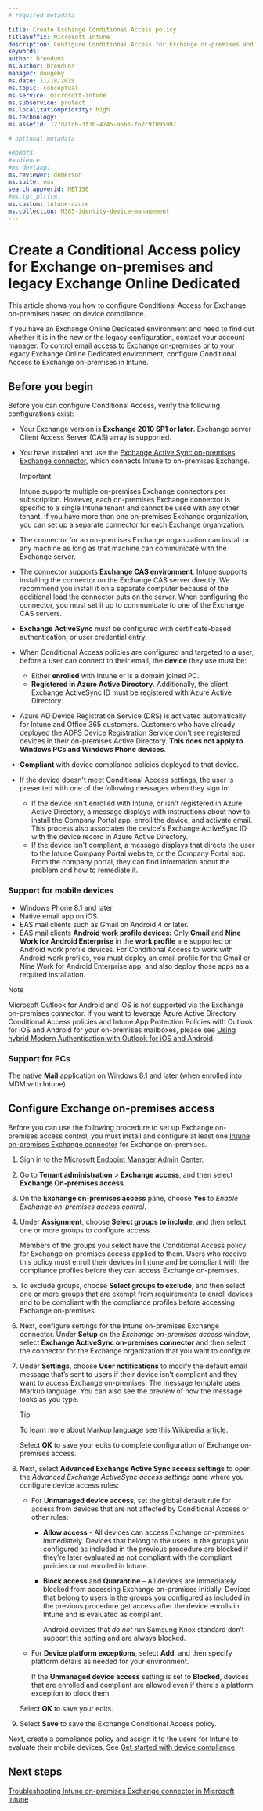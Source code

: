 ```yaml
---
# required metadata

title: Create Exchange Conditional Access policy
titleSuffix: Microsoft Intune
description: Configure Conditional Access for Exchange on-premises and legacy Exchange Online Dedicated in Intune.
keywords:
author: brenduns
ms.author: brenduns
manager: dougeby
ms.date: 11/18/2019
ms.topic: conceptual
ms.service: microsoft-intune
ms.subservice: protect
ms.localizationpriority: high
ms.technology:
ms.assetid: 127dafcb-3f30-4745-a561-f62c9f095907

# optional metadata

#ROBOTS:
#audience:
#ms.devlang:
ms.reviewer: demerson
ms.suite: ems
search.appverid: MET150
#ms.tgt_pltfrm:
ms.custom: intune-azure
ms.collection: M365-identity-device-management
---
```


# Create a Conditional Access policy for Exchange on-premises and legacy Exchange Online Dedicated

This article shows you how to configure Conditional Access for Exchange on-premises based on device compliance.

If you have an Exchange Online Dedicated environment and need to find out whether it is in the new or the legacy configuration, contact your account manager. To control email access to Exchange on-premises or to your legacy Exchange Online Dedicated environment, configure Conditional Access to Exchange on-premises in Intune.

## Before you begin

Before you can configure Conditional Access, verify the following configurations exist:

- Your Exchange version is **Exchange 2010 SP1 or later**. Exchange server Client Access Server (CAS) array is supported.

- You have installed and use the [Exchange Active Sync on-premises Exchange connector](exchange-connector-install.md), which connects Intune to on-premises Exchange.

    >[!IMPORTANT]  
    >Intune supports multiple on-premises Exchange connectors per subscription.  However, each on-premises Exchange connector is specific to a single Intune tenant and cannot be used with any other tenant.  If you have more than one on-premises Exchange organization, you can set up a separate connector for each Exchange organization.

- The connector for an on-premises Exchange organization can install on any machine as long as that machine can communicate with the Exchange server.

- The connector supports **Exchange CAS environment**. Intune supports installing the connector on the Exchange CAS server directly. We recommend you install it on a separate computer because of the additional load the connector puts on the server. When configuring the connector, you must set it up to communicate to one of the Exchange CAS servers.

- **Exchange ActiveSync** must be configured with certificate-based authentication, or user credential entry.

- When Conditional Access policies are configured and targeted to a user, before a user can connect to their email, the **device** they use must be:
  - Either **enrolled** with Intune or is a domain joined PC.
  - **Registered in Azure Active Directory**. Additionally, the client Exchange ActiveSync ID must be registered with Azure Active Directory.

- Azure AD Device Registration Service (DRS) is activated automatically for Intune and Office 365 customers. Customers who have already deployed the ADFS Device Registration Service don't see registered devices in their on-premises Active Directory. **This does not apply to Windows PCs and Windows Phone devices**.

- **Compliant** with device compliance policies deployed to that device.

- If the device doesn't meet Conditional Access settings, the user is presented with one of the following messages when they sign in:
  - If the device isn't enrolled with Intune, or isn't registered in Azure Active Directory, a message displays with instructions about how to install the Company Portal app, enroll the device, and activate email. This process also associates the device's Exchange ActiveSync ID with the device record in Azure Active Directory.
  - If the device isn't compliant, a message displays that directs the user to the Intune Company Portal website, or the Company Portal app. From the company portal, they can find information about the problem and how to remediate it.

### Support for mobile devices

- Windows Phone 8.1 and later
- Native email app on iOS.
- EAS mail clients such as Gmail on Android 4 or later.
- EAS mail clients **Android work profile devices:** Only **Gmail** and **Nine Work for Android Enterprise** in the **work profile** are supported on Android work profile devices. For Conditional Access to work with Android work profiles, you must deploy an email profile for the Gmail or Nine Work for Android Enterprise app, and also deploy those apps as a required installation.

> [!NOTE]
> Microsoft Outlook for Android and iOS is not supported via the Exchange on-premises connector. If you want to leverage Azure Active Directory Conditional Access policies and Intune App Protection Policies with Outlook for iOS and Android for your on-premises mailboxes, please see [Using hybrid Modern Authentication with Outlook for iOS and Android](https://docs.microsoft.com/Exchange/clients/outlook-for-ios-and-android/use-hybrid-modern-auth).

### Support for PCs

The native **Mail** application on Windows 8.1 and later (when enrolled into MDM with Intune)

## Configure Exchange on-premises access

Before you can use the following procedure to set up Exchange on-premises access control, you must install and configure at least one [Intune on-premises Exchange connector](exchange-connector-install.md) for Exchange on-premises.

1. Sign in to the [Microsoft Endpoint Manager Admin Center](https://go.microsoft.com/fwlink/?linkid=2109431).

2. Go to **Tenant administration** > **Exchange access**, and then select **Exchange On-premises access**.

3. On the **Exchange on-premises access** pane, choose **Yes** to *Enable Exchange on-premises access control*.

4. Under **Assignment**, choose **Select groups to include**, and then select one or more groups to configure access.

   Members of the groups you select have the Conditional Access policy for Exchange on-premises access applied to them. Users who receive this policy must enroll their devices in Intune and be compliant with the compliance profiles before they can access Exchange on-premises.

5. To exclude groups, choose **Select groups to exclude**, and then select one or more groups that are exempt from requirements to enroll devices and to be compliant with the compliance profiles before accessing Exchange on-premises. 

6. Next, configure settings for the Intune on-premises Exchange connector.  Under **Setup** on the *Exchange on-premises access* window, select **Exchange ActiveSync on-premises connector** and then select the connector for the Exchange organization that you want to configure.

7. Under **Settings**, choose **User notifications** to modify the default email message that’s sent to users if their device isn't compliant and they want to access Exchange on-premises. The message template uses Markup language.  You can also see the preview of how the message looks as you type.
   > [!TIP]
   > To learn more about Markup language see this Wikipedia [article](https://en.wikipedia.org/wiki/Markup_language).
 
   Select **OK** to save your edits to complete configuration of Exchange on-premises access.

8. Next, select **Advanced Exchange Active Sync access settings** to open the *Advanced Exchange ActiveSync access settings* pane where you configure device access rules:  

   - For **Unmanaged device access**, set the global default rule for access from devices that are not affected by Conditional Access or other rules:

     - **Allow access** - All devices can access Exchange on-premises immediately. Devices that belong to the users in the groups you configured as included in the previous procedure are blocked if they're later evaluated as not compliant with the compliant policies or not enrolled in Intune.

     - **Block access** and **Quarantine** – All devices are immediately blocked from accessing Exchange on-premises initially. Devices that belong to users in the groups you configured as included in the previous procedure get access after the device enrolls in Intune and is evaluated as compliant. 

       Android devices that *do not* run Samsung Knox standard don’t support this setting and are always blocked.

   -  For **Device platform exceptions**, select **Add**, and then specify platform details as needed for your environment. 
   
      If the **Unmanaged device access** setting is set to **Blocked**, devices that are enrolled and compliant are allowed even if there's a platform exception to block them.  
   
   Select **OK** to save your edits.

9. Select **Save** to save the Exchange Conditional Access policy.

Next, create a compliance policy and assign it to the users for Intune to evaluate their mobile devices, See [Get started with device compliance](device-compliance-get-started.md).

## Next steps

[Troubleshooting Intune on-premises Exchange connector in Microsoft Intune](https://support.microsoft.com/help/4471887)
